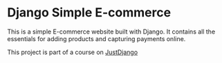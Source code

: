 # Django Simple E-commerce

This is a simple E-commerce website built with Django. It contains all the essentials for adding products and capturing payments
online.

This project is part of a course on [JustDjango](https://learn.justdjango.com)
